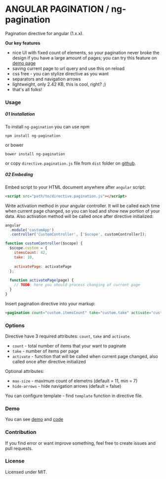 # ANGULAR PAGINATION / ng-pagination

Pagination directive for angular (1.x.x).

**Our key features**  
- nice UI with fixed count of elements, so your pagination never broke the design if you have a large amount of pages; you can try this feature on [demo page](http://accetone.github.io/ng-pagination-demo)
- saving current page to url query and use this on reload
- css free - you can stylize directive as you want 
- separators and navigation arrows
- lightweight, only 2.42 KB, this is cool, right? ;)
- that's all folks!

### Usage

##### 01 Installation

To install `ng-pagination` you can use npm

```
npm install ng-pagination
```

or bower

```
bower install ng-pagination
```

or copy `directive.pagination.js` file from `dist` folder on [github](https://github.com/accetone/ng-pagination/blob/master/dist/directive.pagination.js).

##### 02 Embeding
Embed script to your HTML document anywhere after `angular` script:

```html
<script src="path/to/directive.pagination.js"></script>
```

Write activation method in your angular controller. It will be called each time when current page changed, so you can load and show new portion of your data. Also activation method will be called once after directive initialized:

```javascript
angular
  .module('customApp')
  .controller('CustomController', ['$scope', customController]);

function customController($scope) {
  $scope.custom = {
    itemsCount: 42,
    take: 10,
  
    activatePage: activatePage
  };
  
  function activatePage(page) {
    // TODO: here you should process changing of current page
  }
}
```

Insert pagination directive into your markup:

```html
<pagination count="custom.itemsCount" take="custom.take" activate="custom.activatePage"></pagination>
```

### Options
Directive have 3 required attributes: `count`, `take` and `activate`.  
- `count` - total number of items that your want to paginate
- `take` - number of items per page
- `activate` - function that will be called when current page changed, also called once after directive initialized

Optional attributes:
- `max-size` - maximum count of elemetns (default = 11, min = 7)
- `hide-arrows` - hide navigation arrows (default = false)

You can configure template - find `template` function in directive file.

### Demo

You can see [demo](http://accetone.github.io/ng-pagination-demo) and [code](https://github.com/accetone/ng-pagination-demo)

### Contribution

If you find error or want improve something, feel free to create issues and pull requests.

### License

Licensed under MIT.

